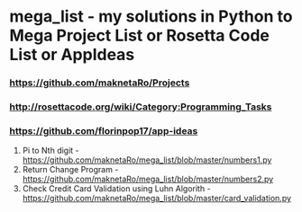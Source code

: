 # mega_list - my solutions in Python to Mega Project List or Rosetta Code List or AppIdeas
### https://github.com/maknetaRo/Projects
### http://rosettacode.org/wiki/Category:Programming_Tasks
### https://github.com/florinpop17/app-ideas
1. Pi to Nth digit - https://github.com/maknetaRo/mega_list/blob/master/numbers1.py
2. Return Change Program - https://github.com/maknetaRo/mega_list/blob/master/numbers2.py
3. Check Credit Card Validation using Luhn Algorith - https://github.com/maknetaRo/mega_list/blob/master/card_validation.py

